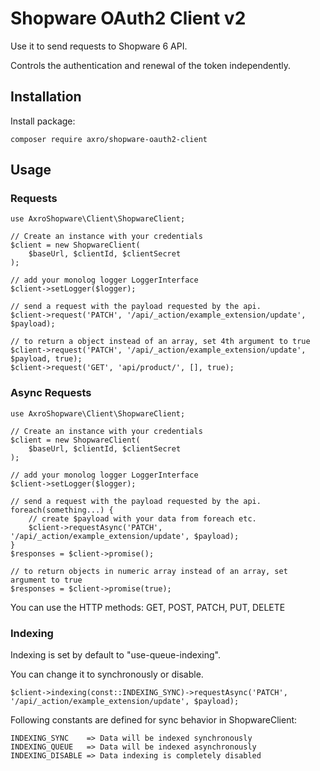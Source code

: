 # Shopware OAuth2 Client v2 #

Use it to send requests to Shopware 6 API.

Controls the authentication and renewal of the token independently.

## Installation ##

Install package:

```composer require axro/shopware-oauth2-client```

## Usage ##

### Requests ###

```
use AxroShopware\Client\ShopwareClient;

// Create an instance with your credentials
$client = new ShopwareClient(
    $baseUrl, $clientId, $clientSecret
);

// add your monolog logger LoggerInterface
$client->setLogger($logger);

// send a request with the payload requested by the api.
$client->request('PATCH', '/api/_action/example_extension/update', $payload);

// to return a object instead of an array, set 4th argument to true
$client->request('PATCH', '/api/_action/example_extension/update', $payload, true);
$client->request('GET', 'api/product/', [], true);

```

### Async Requests ###

```
use AxroShopware\Client\ShopwareClient;

// Create an instance with your credentials
$client = new ShopwareClient(
    $baseUrl, $clientId, $clientSecret
);

// add your monolog logger LoggerInterface
$client->setLogger($logger);

// send a request with the payload requested by the api.
foreach(something...) {
    // create $payload with your data from foreach etc.
    $client->requestAsync('PATCH', '/api/_action/example_extension/update', $payload);
}
$responses = $client->promise();

// to return objects in numeric array instead of an array, set argument to true
$responses = $client->promise(true);
```

You can use the HTTP methods: GET, POST, PATCH, PUT, DELETE

### Indexing ###
Indexing is set by default to "use-queue-indexing".

You can change it to synchronously or disable.

```
$client->indexing(const::INDEXING_SYNC)->requestAsync('PATCH', '/api/_action/example_extension/update', $payload);
```

Following constants are defined for sync behavior in ShopwareClient:

```
INDEXING_SYNC    => Data will be indexed synchronously
INDEXING_QUEUE   => Data will be indexed asynchronously
INDEXING_DISABLE => Data indexing is completely disabled
```

